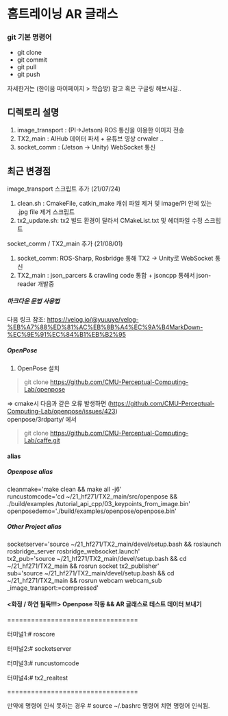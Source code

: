 # 홈트레이닝 AR 글래스

### git 기본 명령어

- git clone
- git commit
- git pull
- git push

자세한거는 (한이음 마이페이지 > 학습방) 참고 혹은 구글링 해보시길..

     
     
## 디렉토리 설명

1. image_transport : (PI->Jetson) ROS 통신을 이용한 이미지 전송    
2. TX2_main : AIHub 데이터 파셔 + 유튜브 영상 crwaler ..
3. socket_comm : (Jetson -> Unity) WebSocket 통신


## 최근 변경점

image_transport 스크립트 추가 (21/07/24) 

1. clean.sh : CmakeFile, catkin_make 캐쉬 파일 제거 및 image/PI 안에 있는 .jpg file 제거 스크립트
2. tx2_update.sh: tx2 빌드 환경이 달라서 CMakeList.txt 및 헤더파일 수정 스크립트


socket_comm / TX2_main 추가 (21/08/01)

1. socket_comm: ROS-Sharp, Rosbridge 통해 TX2 -> Unity로 WebSocket 통신
2. TX2_main : json_parcers & crawling code 통합 + jsoncpp 통해서 json-reader 개발중




##### 마크다운 문법 사용법
다음 링크 참조: 
https://velog.io/@yuuuye/velog-%EB%A7%88%ED%81%AC%EB%8B%A4%EC%9A%B4MarkDown-%EC%9E%91%EC%84%B1%EB%B2%95



##### OpenPose
1. OpenPose 설치  
> git clone https://github.com/CMU-Perceptual-Computing-Lab/openpose

=> cmake시 다음과 같은 오류 발생하면 (https://github.com/CMU-Perceptual-Computing-Lab/openpose/issues/423)     
openpose/3rdparty/ 에서
> git clone https://github.com/CMU-Perceptual-Computing-Lab/caffe.git







#### alias

##### Openpose alias
cleanmake='make clean && make all -j6'      
runcustomcode='cd ~/21_hf271/TX2_main/src/openpose && ./build/examples    /tutorial_api_cpp/03_keypoints_from_image.bin'        
openposedemo='./build/examples/openpose/openpose.bin'       

##### Other Project alias
socketserver='source ~/21_hf271/TX2_main/devel/setup.bash && roslaunch rosbridge_server rosbridge_websocket.launch'   
tx2_pub='source ~/21_hf271/TX2_main/devel/setup.bash && cd ~/21_hf271/TX2_main && rosrun socket tx2_publisher'    
sub='source ~/21_hf271/TX2_main/devel/setup.bash && cd ~/21_hf271/TX2_main && rosrun webcam webcam_sub _image_transport:=compressed'  




#### <화정 / 하연 필독!!!> Openpose 작동 && AR 글래스로 테스트 데이터 보내기
=================================

터미널1:# roscore

터미널2:# socketserver

터미널3:# runcustomcode

터미널4:# tx2_realtest

=================================

만약에 명령어 인식 못하는 경우 # source ~/.bashrc 명령어 치면 명령어 인식됨.